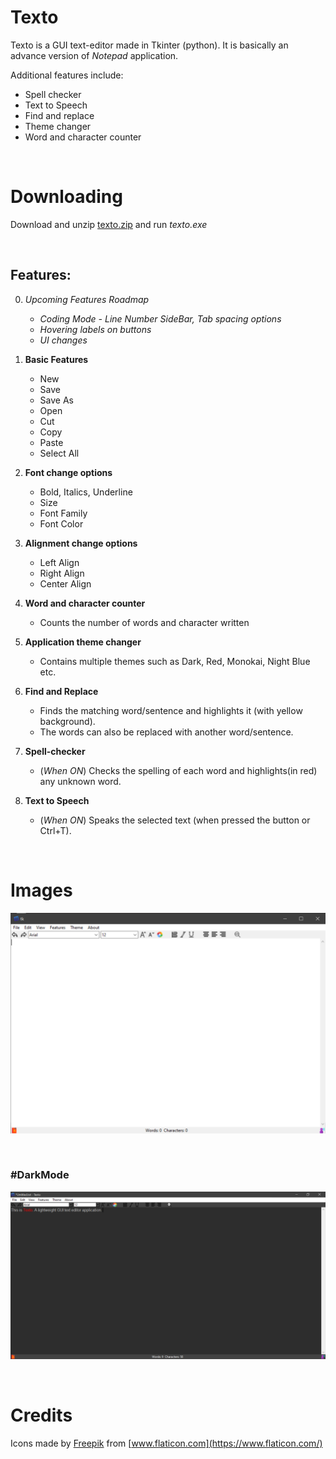 # Texto
Texto is a GUI text-editor made in Tkinter (python). It is basically an advance version of *Notepad* application. <br> 

Additional features include:
* Spell checker
* Text to Speech 
* Find and replace
* Theme changer
* Word and character counter

&ensp;

# Downloading
Download and unzip [texto.zip](texto.zip) and run *texto.exe*

&ensp;

## Features:

0. *Upcoming Features Roadmap*
   * *Coding Mode - Line Number SideBar, Tab spacing options*
   * *Hovering labels on buttons*
   * *UI changes*
   
1. **Basic Features**
    * New
    * Save
    * Save As
    * Open
    * Cut
    * Copy
    * Paste
    * Select All
1. **Font change options**
    * Bold, Italics, Underline
    * Size
    * Font Family
    * Font Color
    
1. **Alignment change options**
    * Left Align
    * Right Align
    * Center Align
1. **Word and character counter**
    * Counts the number of words and character written
    
1. **Application theme changer**
    * Contains multiple themes such as Dark, Red, Monokai, Night Blue etc.

1. **Find and Replace**
    * Finds the matching word/sentence and highlights it (with yellow background). 
    * The words can also be replaced with another word/sentence.

1. **Spell-checker**
    * (*When ON*) Checks the spelling of each word and highlights(in red) any unknown word.

1. **Text to Speech**
    * (*When ON*) Speaks the selected text (when pressed the button or Ctrl+T).
    
&ensp;
# Images
![Screen](screen.png)

&ensp;

### #DarkMode
![Dark Screen](darkScreen.png)

&ensp;

# Credits
Icons made by [Freepik](https://www.flaticon.com/authors/freepik) from [www.flaticon.com](https://www.flaticon.com/)
